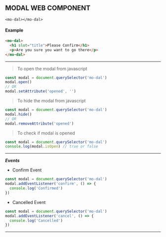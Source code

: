 ## MODAL WEB COMPONENT

`<mo-dal></mo-dal>`

#### Example

```html
<mo-dal>
  <h1 slot="title">Please Confirm</h1>
  <p>Are you sure you want to go there</p>
</mo-dal>
```

---

> To open the modal from javascript

```js
const modal = document.querySelector('mo-dal')
modal.open()
// OR
modal.setAttribute('opened', '')
```

> To hide the modal from javascript

```js
const modal = document.querySelector('mo-dal')
modal.hide()
// OR
modal.removeAttribute('opened')
```

> To check if modal is opened

```js
const modal = document.querySelector('mo-dal')
console.log(modal.isOpen) // true or false
```

---

**_Events_**

- Confirm Event

```js
const modal = document.querySelector('mo-dal')
modal.addEventListener('confirm', () => {
  console.log('Confirmed')
})
```

- Cancelled Event

```js
const modal = document.querySelector('mo-dal')
modal.addEventListener('cancel', () => {
  console.log('Cancelled')
})
```

---
